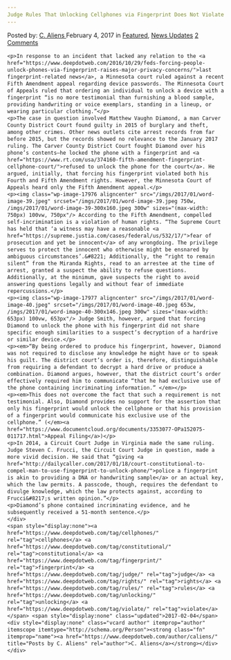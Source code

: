 ```yaml
---
Judge Rules That Unlocking Cellphones via Fingerprint Does Not Violate Constitutional Rights
---
```

<article class="post-listing post-17971 post type-post status-publish format-standard has-post-thumbnail hentry  tag-cellphones tag-constitutional tag-fingerprint tag-judge tag-rights tag-rules tag-unlocking tag-violate">
    <div class="post-inner">
        <span>Posted by: <a href="https://www.deepdotweb.com/author/caliens/" title="">C. Aliens </a></span>
    <span>February 4, 2017</span>
    <span>in <a href="https://www.deepdotweb.com/category/deepdot-news/" rel="category tag">Featured</a>, <a href="https://www.deepdotweb.com/category/news-updates/" rel="category tag">News Updates</a></span>
    <span><a href="https://www.deepdotweb.com/2017/02/04/judge-rules-unlocking-cellphones-via-fingerprint-not-violate-constitutional-rights/#comments">2 Comments</a></span>
    </p>
    <div class="clear"></div>
    
    <p>In response to an incident that lacked any relation to the <a href="https://www.deepdotweb.com/2016/10/29/feds-forcing-people-unlock-phones-via-fingerprint-raises-major-privacy-concerns/">last fingerprint-related news</a>, a Minnesota court ruled against a recent Fifth Amendment appeal regarding device passwords. The Minnesota Court of Appeals ruled that ordering an individual to unlock a device with a fingerprint “is no more testimonial than furnishing a blood sample, providing handwriting or voice exemplars, standing in a lineup, or wearing particular clothing.”</p>
    <p>The case in question involved Matthew Vaughn Diamond, a man Carver County District Court found guilty in 2015 of burglary and theft, among other crimes. Other news outlets cite arrest records from far before 2015, but the records showed no relevance to the January 2017 ruling. The Carver County District Court fought Diamond over his phone’s contents—he locked the phone with a fingerprint and <a href="https://www.rt.com/usa/374160-fifth-amendment-fingerprint-cellphone-court/">refused to unlock the phone for the court</a>. He argued, initially, that forcing his fingerprint violated both his Fourth and Fifth Amendment rights. However, the Minnesota Court of Appeals heard only the Fifth Amendment appeal.</p>
    <p><img class="wp-image-17976 aligncenter" src="/imgs/2017/01/word-image-39.jpeg" srcset="/imgs/2017/01/word-image-39.jpeg 750w, /imgs/2017/01/word-image-39-300x160.jpeg 300w" sizes="(max-width: 750px) 100vw, 750px"/> According to the Fifth Amendment, compelled self-incrimination is a violation of human rights. “The Supreme Court has held that ‘a witness may have a reasonable <a href="https://supreme.justia.com/cases/federal/us/532/17/">fear of prosecution and yet be innocent</a> of any wrongdoing. The privilege serves to protect the innocent who otherwise might be ensnared by ambiguous circumstances’.&#8221; Additionally, the “right to remain silent” from the Miranda Rights, read to an arrestee at the time of arrest, granted a suspect the ability to refuse questions. Additionally, at the minimum, gave suspects the right to avoid answering questions legally and without fear of immediate repercussions.</p>
    <p><img class="wp-image-17977 aligncenter" src="/imgs/2017/01/word-image-40.jpeg" srcset="/imgs/2017/01/word-image-40.jpeg 653w, /imgs/2017/01/word-image-40-300x146.jpeg 300w" sizes="(max-width: 653px) 100vw, 653px"/> Judge Smith, however, argued that forcing Diamond to unlock the phone with his fingerprint did not share specific enough similarities to a suspect’s decryption of a hardrive or similar device.</p>
    <p><em>“By being ordered to produce his fingerprint, however, Diamond was not required to disclose any knowledge he might have or to speak his guilt. The district court’s order is, therefore, distinguishable from requiring a defendant to decrypt a hard drive or produce a combination. Diamond argues, however, that the district court’s order effectively required him to communicate “that he had exclusive use of the phone containing incriminating information.” </em></p>
    <p><em>This does not overcome the fact that such a requirement is not testimonial. Also, Diamond provides no support for the assertion that only his fingerprint would unlock the cellphone or that his provision of a fingerprint would communicate his exclusive use of the cellphone.” (</em><a href="https://www.documentcloud.org/documents/3353077-OPa152075-011717.html">Appeal Filing</a>)</p>
    <p>In 2014, a Circuit Court Judge in Virginia made the same ruling. Judge Steven C. Frucci, the Circuit Court Judge in question, made a more vivid decision. He said that “giving <a href="http://dailycaller.com/2017/01/18/court-constitutional-to-compel-man-to-use-fingerprint-to-unlock-phone/">police a fingerprint is akin to providing a DNA or handwriting sample</a> or an actual key, which the law permits. A passcode, though, requires the defendant to divulge knowledge, which the law protects against, according to Frucci&#8217;s written opinion.”</p>
    <p>Diamond’s phone contained incriminating evidence, and he subsequently received a 51-month sentence.</p>
    </div>
    <span style="display:none"><a href="https://www.deepdotweb.com/tag/cellphones/" rel="tag">cellphones</a> <a href="https://www.deepdotweb.com/tag/constitutional/" rel="tag">constitutional</a> <a href="https://www.deepdotweb.com/tag/fingerprint/" rel="tag">fingerprint</a> <a href="https://www.deepdotweb.com/tag/judge/" rel="tag">judge</a> <a href="https://www.deepdotweb.com/tag/rights/" rel="tag">rights</a> <a href="https://www.deepdotweb.com/tag/rules/" rel="tag">rules</a> <a href="https://www.deepdotweb.com/tag/unlocking/" rel="tag">unlocking</a> <a href="https://www.deepdotweb.com/tag/violate/" rel="tag">violate</a></span> <span style="display:none" class="updated">2017-02-04</span>
    <div style="display:none" class="vcard author" itemprop="author" itemscope itemtype="http://schema.org/Person"><strong class="fn" itemprop="name"><a href="https://www.deepdotweb.com/author/caliens/" title="Posts by C. Aliens" rel="author">C. Aliens</a></strong></div>
    </div>
</article>


